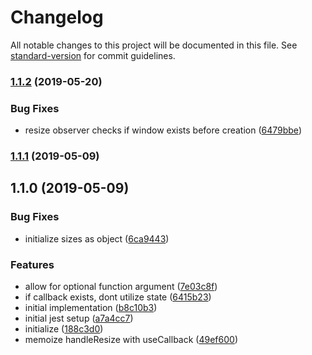 # Changelog

All notable changes to this project will be documented in this file. See [standard-version](https://github.com/conventional-changelog/standard-version) for commit guidelines.

### [1.1.2](https://github.com/asyarb/use-resize-observer/compare/v1.1.1...v1.1.2) (2019-05-20)

### Bug Fixes

* resize observer checks if window exists before creation ([6479bbe](https://github.com/asyarb/use-resize-observer/commit/5726040bcde71eabd73724799d18a4ea39eb7c74))

### [1.1.1](https://github.com/asyarb/use-resize-observer/compare/v1.1.0...v1.1.1) (2019-05-09)



## 1.1.0 (2019-05-09)


### Bug Fixes

* initialize sizes as object ([6ca9443](https://github.com/asyarb/use-resize-observer/commit/6ca9443))


### Features

* allow for optional function argument ([7e03c8f](https://github.com/asyarb/use-resize-observer/commit/7e03c8f))
* if callback exists, dont utilize state ([6415b23](https://github.com/asyarb/use-resize-observer/commit/6415b23))
* initial implementation ([b8c10b3](https://github.com/asyarb/use-resize-observer/commit/b8c10b3))
* initial jest setup ([a7a4cc7](https://github.com/asyarb/use-resize-observer/commit/a7a4cc7))
* initialize ([188c3d0](https://github.com/asyarb/use-resize-observer/commit/188c3d0))
* memoize handleResize with useCallback ([49ef600](https://github.com/asyarb/use-resize-observer/commit/49ef600))
